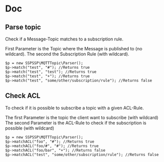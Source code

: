 # Doc
## Parse topic
Check if a Message-Topic matches to a subscription rule.

First Parameter is the Topic where the Message is published to (no wildcard).
The second the Subscription Rule (with wildcard).

```
$p = new SSPSSP\MQTTTopic\Parser();
$p->match("test", "#"); //Returns true
$p->match("test", "test"); //Returns true
$p->match("test", "+"); //Returns true
$p->match("test", "some/other/subscription/rule"); //Returns false
```

## Check ACL
To check if it is possible to subscribe a topic with a given ACL-Rule.

The first Parameter is the topic the client want to subscribe (with wildcard)
The second Parameter is the ACL-Rule to check if the subscription is possible (with wildcard)

```
$p = new SSPSSP\MQTTTopic\Parser();
$p->matchACL("foo", "#"); //Returns true
$p->matchACL("foo/#", "#"); //Returns true
$p->matchACL("foo/bar", "+"); //Returns false
$p->matchACL("test", "some/other/subscription/rule"); //Returns false
```
